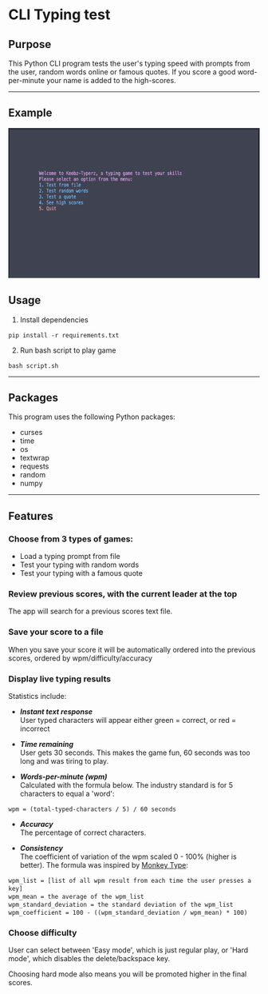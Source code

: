 # CLI Typing test

## Purpose

This Python CLI program tests the user's typing speed with prompts from the user, random words online or famous quotes. If you score a good word-per-minute your name is added to the high-scores.

---

## Example

<p align="center">
    <img src="./docs/example.gif" height=300>
</p>

## Usage

1. Install dependencies
```
pip install -r requirements.txt
```

2. Run bash script to play game
```
bash script.sh
```

---

## Packages

This program uses the following Python packages:

- curses
- time
- os
- textwrap
- requests
- random
- numpy

---

## Features

### Choose from 3 types of games:
- Load a typing prompt from file
- Test your typing with random words
- Test your typing with a famous quote

### Review previous scores, with the current leader at the top
The app will search for a previous scores text file.

### Save your score to a file
When you save your score it will be automatically ordered into the previous scores, ordered by wpm/difficulty/accuracy

### Display live typing results
Statistics include:
- ***Instant text response***  
User typed characters will appear either green = correct, or red = incorrect
- ***Time remaining***  
User gets 30 seconds. This makes the game fun, 60 seconds was too long and was tiring to play.

- ***Words-per-minute (wpm)***  
Calculated with the formula below. The industry standard is for 5 characters to equal a 'word':
```
wpm = (total-typed-characters / 5) / 60 seconds
```
- ***Accuracy***  
The percentage of correct characters.

- ***Consistency***  
The coefficient of variation of the wpm scaled 0 - 100% (higher is better). The formula was inspired by [Monkey Type](https://monkeytype.com/about):
```
wpm_list = [list of all wpm result from each time the user presses a key]
wpm_mean = the average of the wpm_list
wpm_standard_deviation = the standard deviation of the wpm_list
wpm_coefficient = 100 - ((wpm_standard_deviation / wpm_mean) * 100) 
```

### Choose difficulty

User can select between 'Easy mode', which is just regular play, or 'Hard mode', which disables the delete/backspace key.

Choosing hard mode also means you will be promoted higher in the final scores.